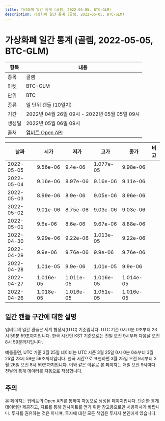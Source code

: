 ```yaml
---
title: 가상화폐 일간 통계 (골렘, 2022-05-05, BTC-GLM)
description: 가상화폐 일간 통계 (골렘, 2022-05-05, BTC-GLM)
---
```



가상화폐 일간 통계 (골렘, 2022-05-05, BTC-GLM)
===

|항목|내용|
|--|--|
|종목|골렘|
|마켓|BTC-GLM|
|단위|BTC|
|종류|일 단위 캔들 (10일치)|
|기간|2022년 04월 26일 09시 - 2022년 05월 05일 09시|
|생성일|2022년 05월 06일 09시|
|출처|[업비트 Open API](https://docs.upbit.com)|


|날짜|시가|저가|고가|종가|비고|
|--|--|--|--|--|--|
|2022-05-05|9.56e-06|9.4e-06|1.077e-05|9.98e-06|    |
|2022-05-04|9.16e-06|8.97e-06|9.16e-06|9.11e-06|    |
|2022-05-03|8.99e-06|8.9e-06|9.05e-06|8.96e-06|    |
|2022-05-02|9.01e-06|8.75e-06|9.03e-06|9.03e-06|    |
|2022-05-01|9.6e-06|8.6e-06|9.67e-06|8.88e-06|    |
|2022-04-30|9.99e-06|9.22e-06|1.013e-05|9.22e-06|    |
|2022-04-29|9.9e-06|9.76e-06|9.9e-06|9.76e-06|    |
|2022-04-28|1.01e-05|9.9e-06|1.01e-05|9.9e-06|    |
|2022-04-27|1.016e-05|1.011e-05|1.016e-05|1.014e-05|    |
|2022-04-26|1.018e-05|1.016e-05|1.051e-05|1.016e-05|    |


일간 캔들 구간에 대한 설명
---


업비트의 일간 캔들은 세계 협정시(UTC) 기준입니다. 
UTC 기준 0시 0분 0초부터 23시 59분 59초까지입니다. 
한국 시간인 KST 기준으로는 전일 오전 9시부터 다음날 오전 8시 59분까지입니다. 


예를들면, UTC 기준 3월 25일 데이터는 UTC 시준 3월 25일 0시 0분 0초부터 3월 25일 23시 59분 59초까지입니다. 
한국 시간으로 표현하면 3월 25일 오전 9시부터 3월 26일 오전 8시 59분까지입니다. 
이와 같은 이유로 본 페이지는 매일 오전 9시마다 전날의 통계 데이터를 자동으로 작성합니다. 


주의
---


본 페이지는 업비트의 Open API를 통하여 자동으로 생성된 페이지입니다. 
단순한 통계 데이터만 제공하고, 자료를 통해 인사이트를 얻기 위한 참고용으로만 사용하시기 바랍니다. 
투자를 권유하는 것은 아니며, 투자에 대한 모든 책임은 투자자 본인에게 있습니다. 
